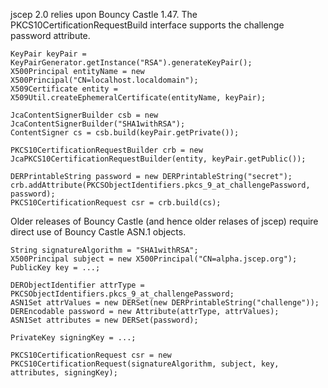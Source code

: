 jscep 2.0 relies upon Bouncy Castle 1.47. The PKCS10CertificationRequestBuild interface supports the challenge password attribute.
```
KeyPair keyPair = KeyPairGenerator.getInstance("RSA").generateKeyPair();
X500Principal entityName = new X500Principal("CN=localhost.localdomain");
X509Certificate entity = X509Util.createEphemeralCertificate(entityName, keyPair);

JcaContentSignerBuilder csb = new JcaContentSignerBuilder("SHA1withRSA");
ContentSigner cs = csb.build(keyPair.getPrivate());

PKCS10CertificationRequestBuilder crb = new JcaPKCS10CertificationRequestBuilder(entity, keyPair.getPublic());

DERPrintableString password = new DERPrintableString("secret");
crb.addAttribute(PKCSObjectIdentifiers.pkcs_9_at_challengePassword, password);
PKCS10CertificationRequest csr = crb.build(cs);
```

Older releases of Bouncy Castle (and hence older relases of jscep) require direct use of Bouncy Castle ASN.1 objects.
```
String signatureAlgorithm = "SHA1withRSA";
X500Principal subject = new X500Principal("CN=alpha.jscep.org");
PublicKey key = ...;

DERObjectIdentifier attrType = PKCSObjectIdentifiers.pkcs_9_at_challengePassword;
ASN1Set attrValues = new DERSet(new DERPrintableString("challenge"));
DEREncodable password = new Attribute(attrType, attrValues);
ASN1Set attributes = new DERSet(password);

PrivateKey signingKey = ...;

PKCS10CertificationRequest csr = new PKCS10CertificationRequest(signatureAlgorithm, subject, key, attributes, signingKey);
```
